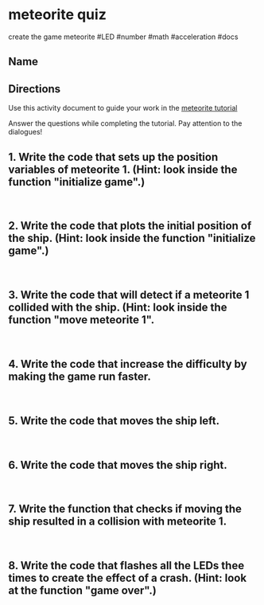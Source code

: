 # meteorite quiz

create the game meteorite #LED #number #math #acceleration #docs

## Name

## Directions

Use this activity document to guide your work in the [meteorite tutorial](/microbit/lessons/meteorite/tutorial)

Answer the questions while completing the tutorial. Pay attention to the dialogues!

## 1. Write the code that sets up the position variables of meteorite 1. (Hint: look inside the function "initialize game".)

<br/>

## 2. Write the code that plots the initial position of the ship. (Hint: look inside the function "initialize game".)

<br/>

## 3. Write the code that will detect if a meteorite 1 collided with the ship. (Hint: look inside the function "move meteorite 1".

<br/>

## 4. Write the code that increase the difficulty by making the game run faster. 

<br/>

## 5. Write the code that moves the ship left.

<br/>

## 6. Write the code that moves the ship right. 

<br/>

## 7. Write the function that checks if moving the ship resulted in a collision with meteorite 1.

<br/>

## 8. Write the code that flashes all the LEDs thee times to create the effect of a crash. (Hint: look at the function "game over".) 

<br/>

